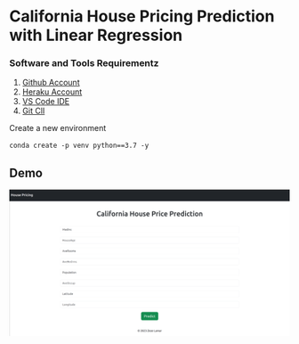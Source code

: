 # California House Pricing Prediction with Linear Regression

### Software and Tools Requirementz

1. [Github Account](https://github.com/)
2. [Heraku Account](https://www.heroku.com/)
3. [VS Code IDE](https://code.visualstudio.com/)
4. [Git ClI](https://git-scm.com/book/en/v2/Getting-Started-The-Command-Line)
 
Create a new environment

```
conda create -p venv python==3.7 -y 
```

## Demo
![Image](assets/capture.png "Optional title")